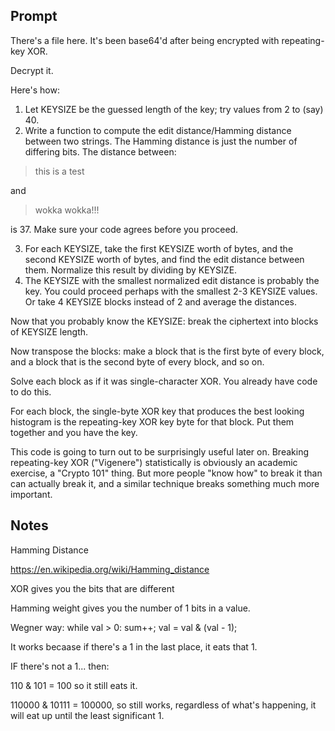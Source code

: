 ## Prompt

There's a file here. It's been base64'd after being encrypted with repeating-key XOR.

Decrypt it.

Here's how:

1. Let KEYSIZE be the guessed length of the key; try values from 2 to (say) 40.
2. Write a function to compute the edit distance/Hamming distance between two strings. The Hamming distance is just the number of differing bits. The distance between:

> this is a test

and

> wokka wokka!!!

is 37. Make sure your code agrees before you proceed.

3. For each KEYSIZE, take the first KEYSIZE worth of bytes, and the second KEYSIZE worth of bytes, and find the edit distance between them. Normalize this result by dividing by KEYSIZE.
4. The KEYSIZE with the smallest normalized edit distance is probably the key. You could proceed perhaps with the smallest 2-3 KEYSIZE values. Or take 4 KEYSIZE blocks instead of 2 and average the distances.

Now that you probably know the KEYSIZE: break the ciphertext into blocks of KEYSIZE length.

Now transpose the blocks: make a block that is the first byte of every block, and a block that is the second byte of every block, and so on.

Solve each block as if it was single-character XOR. You already have code to do this.

For each block, the single-byte XOR key that produces the best looking histogram is the repeating-key XOR key byte for that block. Put them together and you have the key.

This code is going to turn out to be surprisingly useful later on. Breaking repeating-key XOR ("Vigenere") statistically is obviously an academic exercise, a "Crypto 101" thing. But more people "know how" to break it than can actually break it, and a similar technique breaks something much more important.


## Notes

Hamming Distance

https://en.wikipedia.org/wiki/Hamming_distance

XOR gives you the bits that are different

Hamming weight gives you the number of 1 bits in a value.

Wegner way:
while val > 0: sum++; val = val & (val - 1);

It works becaase if there's a 1 in the last place, it eats that 1.

IF there's not a 1... then:

110 & 101 = 100 so it still eats it.


110000 & 10111 = 100000, so still works, regardless of what's happening, it will eat up until the least significant 1.